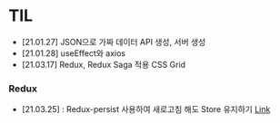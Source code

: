 # TIL

- [21.01.27]
  JSON으로 가짜 데이터 API 생성, 서버 생성
- [21.01.28]
  useEffect와 axios
- [21.03.17]
  Redux, Redux Saga 적용
  CSS Grid

### Redux

- [21.03.25] : Redux-persist 사용하여 새로고침 해도 Store 유지하기 [Link]()
